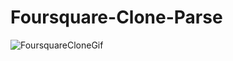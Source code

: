 # Foursquare-Clone-Parse



![FoursquareCloneGif](https://user-images.githubusercontent.com/58392243/186667929-ef3186ed-1404-4f39-a37d-05b218085470.gif)
